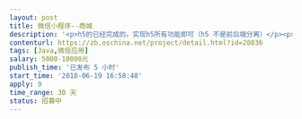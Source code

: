 ```yaml
---                
layout: post       
title: 微信小程序--商城           
description: '<p>h5的已经完成的。实现h5所有功能即可（h5 不是前后端分离）</p><p><br></p>'     
contenturl: https://zb.oschina.net/project/detail.html?id=20836      
tags: [Java,微信应用]            
salary: 5000-10000元          
publish_time: '已发布 5 小时'         
start_time: '2018-06-19 16:58:48'           
apply: 9                   
time_range: 30 天              
status: 招募中                  
---                 
```

